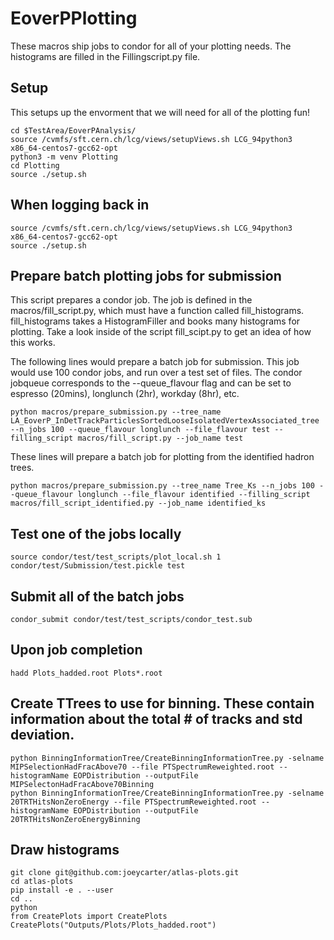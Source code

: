 # EoverPPlotting

These macros ship jobs to condor for all of your plotting needs. The histograms are filled in the Fillingscript.py file.

## Setup
This setups up the envorment that we will need for all of the plotting fun!
```
cd $TestArea/EoverPAnalysis/
source /cvmfs/sft.cern.ch/lcg/views/setupViews.sh LCG_94python3 x86_64-centos7-gcc62-opt
python3 -m venv Plotting
cd Plotting
source ./setup.sh
```

## When logging back in
```
source /cvmfs/sft.cern.ch/lcg/views/setupViews.sh LCG_94python3 x86_64-centos7-gcc62-opt
source ./setup.sh
```

## Prepare batch plotting jobs for submission
This script prepares a condor job. The job is defined in the macros/fill_script.py, which must have a function called fill_histograms. fill_histograms takes a HistogramFiller and books many histograms for plotting. Take a look inside of the script fill_scipt.py to get an idea of how this works.

The following lines would prepare a batch job for submission. This job would use 100 condor jobs, and run over a test set of files. The condor jobqueue corresponds to the --queue_flavour flag and can be set to espresso (20mins), longlunch (2hr), workday (8hr), etc.
```
python macros/prepare_submission.py --tree_name LA_EoverP_InDetTrackParticlesSortedLooseIsolatedVertexAssociated_tree --n_jobs 100 --queue_flavour longlunch --file_flavour test --filling_script macros/fill_script.py --job_name test
```

These lines will prepare a batch job for plotting from the identified hadron trees. 
```
python macros/prepare_submission.py --tree_name Tree_Ks --n_jobs 100 --queue_flavour longlunch --file_flavour identified --filling_script macros/fill_script_identified.py --job_name identified_ks
```


## Test one of the jobs locally
```
source condor/test/test_scripts/plot_local.sh 1 condor/test/Submission/test.pickle test
```

## Submit all of the batch jobs
```
condor_submit condor/test/test_scripts/condor_test.sub
```

## Upon job completion
```
hadd Plots_hadded.root Plots*.root
```

## Create TTrees to use for binning. These contain information about the total # of tracks and std deviation.
```
python BinningInformationTree/CreateBinningInformationTree.py -selname MIPSelectionHadFracAbove70 --file PTSpectrumReweighted.root --histogramName EOPDistribution --outputFile MIPSelectonHadFracAbove70Binning
python BinningInformationTree/CreateBinningInformationTree.py -selname 20TRTHitsNonZeroEnergy --file PTSpectrumReweighted.root --histogramName EOPDistribution --outputFile 20TRTHitsNonZeroEnergyBinning
```

## Draw histograms
```
git clone git@github.com:joeycarter/atlas-plots.git
cd atlas-plots
pip install -e . --user
cd ..
python
from CreatePlots import CreatePlots
CreatePlots("Outputs/Plots/Plots_hadded.root")
```
